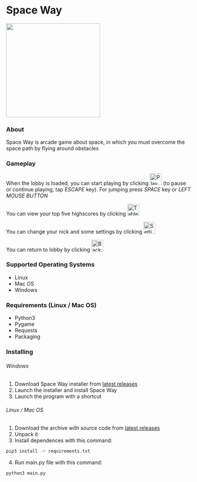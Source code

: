 # Space Way
<img src="https://raw.githubusercontent.com/YariKartoshe4ka/Space-Way/master/icon.ico" width="256px" />


### About
Space Way is arcade game about space, in which you must overcome the space path by flying around obstacles


### Gameplay
When the lobby is loaded, you can start playing by clicking <img src="https://raw.githubusercontent.com/YariKartoshe4ka/Space-Way/master/assets/images/buttons/play.bmp" alt="Play button" width="32px"> (to pause or continue playing, tap _ESCAPE_ key). For jumping press _SPACE_ key or _LEFT MOUSE BUTTON_

You can view your top five highscores by clicking <img src="https://raw.githubusercontent.com/YariKartoshe4ka/Space-Way/master/assets/images/buttons/table.bmp" alt="Table button" width="32px">

You can change your nick and some settings by clicking <img src="https://raw.githubusercontent.com/YariKartoshe4ka/Space-Way/master/assets/images/buttons/settings.bmp" alt="Settings button" width="32px">

You can return to lobby by clicking <img src="https://raw.githubusercontent.com/YariKartoshe4ka/Space-Way/master/assets/images/buttons/back.bmp" alt="Back button" width="32px">


### Supported Operating Systems
- Linux
- Mac OS
- Windows


### Requirements (Linux / Mac OS)
- Python3
- Pygame
- Requests
- Packaging


### Installing

###### Windows
1. Download Space Way installer from [latest releases](https://github.com/YariKartoshe4ka/Space-Way/releases/latest)
2. Launch the installer and install Space Way
3. Launch the program with a shortcut

###### Linux / Mac OS
1. Download the archive with source code from [latest releases](https://github.com/YariKartoshe4ka/Space-Way/releases/latest)
2. Unpack it
3. Install dependences with this command:
```bash
pip3 install -r requirements.txt
```
4. Run main.py file with this command:
```bash
python3 main.py
```

